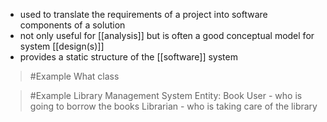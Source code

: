 - used to translate the requirements of a project into software components of a solution
- not only useful for [[analysis]] but is often a good conceptual model for system [[design(s)]]
- provides a static structure of the [[software]] system
>	#Example 
>	What class

>	#Example 
>	Library Management System
>	Entity: 
>	Book
>	User - who is going to borrow the books
>	Librarian - who is taking care of the library